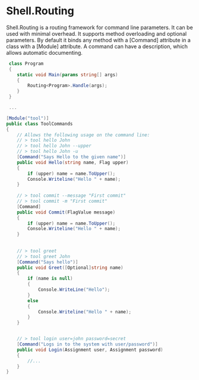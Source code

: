 # Shell.Routing
Shell.Routing is a routing framework for command line parameters. It can be used with minimal overhead.
It supports method overloading and optional parameters. 
By default it binds any method with a [Command] attribute in a class with a [Module] attribute.
A command can have a description, which allows automatic documenting.

```csharp
 class Program
 {
    static void Main(params string[] args)
    {
        Routing<Program>.Handle(args);
    }  
 }

 ...

[Module("tool")]
public class ToolCommands
{
    // Allows the following usage on the command line:
    // > tool hello John 
    // > tool hello John --upper
    // > tool hello John -u
    [Command("Says Hello to the given name")]
    public void Hello(string name, Flag upper)
    {
        if (upper) name = name.ToUpper();
        Console.Writeline("Hello " + name);
    }
	
	// > tool commit --message "First commit"
	// > tool commit -m "First commit"
	[Command]
    public void Commit(FlagValue message)
    {
        if (upper) name = name.ToUpper();
        Console.Writeline("Hello " + name);
    }
	
	
    // > tool greet
    // > tool greet John
    [Command("Says hello")]
    public void Greet([Optional]string name)
    {
        if (name is null)
        {
            Console.WriteLine("Hello");
        }
        else 
        {
            Console.Writeline("Hello " + name);
        }
    }


    // > tool login user=john password=secret
    [Command("Logs in to the system with user/password")]
    public void Login(Assignment user, Assignment password)
    {
        //...
    }
}
```
